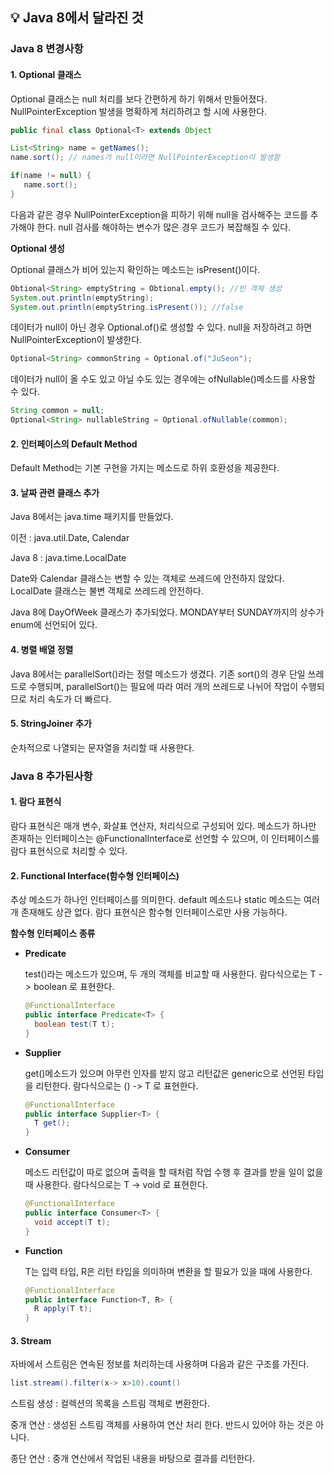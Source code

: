 ## 💡 **Java 8에서 달라진 것**

### Java 8 변경사항

#### 1. Optional 클래스

Optional 클래스는 null 처리를 보다 간편하게 하기 위해서 만들어졌다. NullPointerException 발생을 명확하게 처리하려고 할 시에 사용한다.
    
```java
public final class Optional<T> extends Object
```

```java
List<String> name = getNames();
name.sort(); // names가 null이라면 NullPointerException이 발생함

if(name != null) {
   name.sort(); 
}
```

다음과 같은 경우 NullPointerException을 피하기 위해 null을 검사해주는 코드를 추가해야 한다. null 검사를 해야하는 변수가 많은 경우 코드가 복잡해질 수 있다.


 **Optional 생성**

Optional 클래스가 비어 있는지 확인하는 메소드는 isPresent()이다.

```java
Obtional<String> emptyString = Obtional.empty(); //빈 객체 생성
System.out.println(emptyString);
System.out.println(emptyString.isPresent()); //false
```

데이터가 null이 아닌 경우 Optional.of()로 생성할 수 있다.
null을 저장하려고 하면 NullPointerException이 발생한다.

```java
Optional<String> commonString = Optional.of("JuSeon");
```

데이터가 null이 올 수도 있고 아닐 수도 있는 경우에는 ofNullable()메소드를 사용할 수 있다.

```java
String common = null;
Optional<String> nullableString = Optional.ofNullable(common);
```

#### 2. 인터페이스의 Default Method
    
Default Method는 기본 구현을 가지는 메소드로 하위 호환성을 제공한다.

#### 3. 날짜 관련 클래스 추가

Java 8에서는 java.time 패키지를 만들었다.

이전 : java.util.Date, Calendar
    
Java 8 : java.time.LocalDate

Date와 Calendar 클래스는 변할 수 있는 객체로 쓰레드에 안전하지 않았다. LocalDate 클래스는 불변 객체로 쓰레드레 안전하다. 

Java 8에 DayOfWeek 클래스가 추가되었다. MONDAY부터 SUNDAY까지의 상수가 enum에 선언되어 있다.

#### 4. 병렬 배열 정렬

Java 8에서는 parallelSort()라는 정렬 메소드가 생겼다. 기존 sort()의 경우 단일 쓰레드로 수행되며, parallelSort()는 필요에 따라 여러 개의 쓰레드로 나뉘어 작업이 수행되므로 처리 속도가 더 빠르다.

#### 5. StringJoiner 추가

순차적으로 나열되는 문자열을 처리할 때 사용한다.

### Java 8 추가된사항

#### 1. 람다 표현식

람다 표현식은 매개 변수, 화살표 연산자, 처리식으로 구성되어 있다. 메소드가 하나만 존재하는 인터페이스는 @FunctionalInterface로 선언할 수 있으며, 이 인터페이스를 람다 표현식으로 처리할 수 있다.

#### 2. Functional Interface(함수형 인터페이스)

추상 메소드가 하나인 인터페이스를 의미한다. default 메소드나 static 메소드는 여러 개 존재해도 상관 없다. 람다 표현식은 함수형 인터페이스로만 사용 가능하다.

**함수형 인터페이스 종류**

  - **Predicate**

    test()라는 메소드가 있으며, 두 개의 객체를 비교할 때 사용한다. 람다식으로는 T -> boolean 로 표현한다.

    ```java
    @FunctionalInterface
    public interface Predicate<T> {
      boolean test(T t);
    }
    ```

  - **Supplier**

    get()메소드가 있으며 아무런 인자를 받지 않고 리턴값은 generic으로 선언된 타입을 리턴한다. 람다식으로는 () -> T 로 표현한다.

    ```java
    @FunctionalInterface
    public interface Supplier<T> {
      T get();
    }
    ```

  - **Consumer**

    메소드 리턴값이 따로 없으며 출력을 할 때처럼 작업 수행 후 결과를 받을 일이 없을 때 사용한다. 람다식으로는 T -> void 로 표현한다.

    ```java
    @FunctionalInterface
    public interface Consumer<T> {
      void accept(T t);
    }
    ```

  - **Function**

    T는 입력 타입, R은 리턴 타입을 의미하며 변환을 할 필요가 있을 때에 사용한다.

    ```java
    @FunctionalInterface
    public interface Function<T, R> {
      R apply(T t);
    }
    ```

#### 3. Stream

자바에서 스트림은 연속된 정보를 처리하는데 사용하며 다음과 같은 구조를 가진다.

```java
list.stream().filter(x-> x>10).count()
```

스트림 생성 : 컬렉션의 목록을 스트림 객체로 변환한다.

중개 연산 : 생성된 스트림 객체를 사용하여 연산 처리 한다. 반드시 있어야 하는 것은 아니다.

종단 연산 : 중개 연산에서 작업된 내용을 바탕으로 결과를 리턴한다.
    

